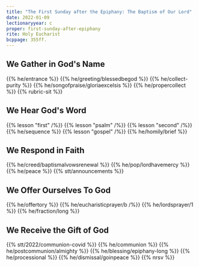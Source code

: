 ```yaml
---
title: "The First Sunday after the Epiphany: The Baptism of Our Lord"
date: 2022-01-09
lectionaryyear: c
proper: first-sunday-after-epiphany
rite: Holy Eucharist
bcppage: 355ff.
---
```


## We Gather in God's Name
{{% he/entrance %}}
{{% he/greeting/blessedbegod %}}
{{% he/collect-purity %}}
{{% he/songofpraise/gloriaexcelsis %}}
{{% he/propercollect %}}
{{% rubric-sit %}}

## We Hear God's Word
{{% lesson "first" /%}}
{{% lesson "psalm" /%}}
{{% lesson "second" /%}}
{{% he/sequence %}}
{{% lesson "gospel" /%}}
{{% he/homily/brief %}}

## We Respond in Faith
{{% he/creed/baptismalvowsrenewal %}}
{{% he/pop/lordhavemercy %}}
{{% he/peace %}}
{{% stt/announcements %}}

## We Offer Ourselves To God
{{% he/offertory %}}
{{% he/eucharisticprayer/b /%}}
{{% he/lordsprayer/1 %}}
{{% he/fraction/long %}}

## We Receive the Gift of God
{{% stt/2022/communion-covid %}}
{{% he/communion %}}
{{% he/postcommunion/almighty %}}
{{% he/blessing/epiphany-long %}}
{{% he/processional %}}
{{% he/dismissal/goinpeace %}}
{{% nrsv %}}

